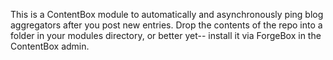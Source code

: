 This is a ContentBox module to automatically and asynchronously ping blog aggregators after you post new entries.  Drop the contents of the repo into a folder in your modules directory, or better yet-- install it via ForgeBox in the ContentBox admin.
